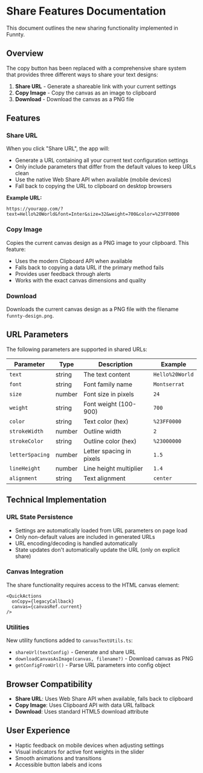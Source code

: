 # Share Features Documentation

This document outlines the new sharing functionality implemented in Funnty.

## Overview

The copy button has been replaced with a comprehensive share system that provides three different ways to share your text designs:

1. **Share URL** - Generate a shareable link with your current settings
2. **Copy Image** - Copy the canvas as an image to clipboard
3. **Download** - Download the canvas as a PNG file

## Features

### Share URL

When you click "Share URL", the app will:

- Generate a URL containing all your current text configuration settings
- Only include parameters that differ from the default values to keep URLs clean
- Use the native Web Share API when available (mobile devices)
- Fall back to copying the URL to clipboard on desktop browsers

**Example URL:**
```
https://yourapp.com/?text=Hello%20World&font=Inter&size=32&weight=700&color=%23FF0000
```

### Copy Image

Copies the current canvas design as a PNG image to your clipboard. This feature:

- Uses the modern Clipboard API when available
- Falls back to copying a data URL if the primary method fails
- Provides user feedback through alerts
- Works with the exact canvas dimensions and quality

### Download

Downloads the current canvas design as a PNG file with the filename `funnty-design.png`.

## URL Parameters

The following parameters are supported in shared URLs:

| Parameter | Type | Description | Example |
|-----------|------|-------------|---------|
| `text` | string | The text content | `Hello%20World` |
| `font` | string | Font family name | `Montserrat` |
| `size` | number | Font size in pixels | `24` |
| `weight` | string | Font weight (100-900) | `700` |
| `color` | string | Text color (hex) | `%23FF0000` |
| `strokeWidth` | number | Outline width | `2` |
| `strokeColor` | string | Outline color (hex) | `%23000000` |
| `letterSpacing` | number | Letter spacing in pixels | `1.5` |
| `lineHeight` | number | Line height multiplier | `1.4` |
| `alignment` | string | Text alignment | `center` |

## Technical Implementation

### URL State Persistence

- Settings are automatically loaded from URL parameters on page load
- Only non-default values are included in generated URLs
- URL encoding/decoding is handled automatically
- State updates don't automatically update the URL (only on explicit share)

### Canvas Integration

The share functionality requires access to the HTML canvas element:

```tsx
<QuickActions 
  onCopy={legacyCallback} 
  canvas={canvasRef.current} 
/>
```

### Utilities

New utility functions added to `canvasTextUtils.ts`:

- `shareUrl(textConfig)` - Generate and share URL
- `downloadCanvasAsImage(canvas, filename?)` - Download canvas as PNG
- `getConfigFromUrl()` - Parse URL parameters into config object

## Browser Compatibility

- **Share URL**: Uses Web Share API when available, falls back to clipboard
- **Copy Image**: Uses Clipboard API with data URL fallback
- **Download**: Uses standard HTML5 download attribute

## User Experience

- Haptic feedback on mobile devices when adjusting settings
- Visual indicators for active font weights in the slider
- Smooth animations and transitions
- Accessible button labels and icons